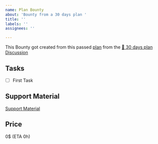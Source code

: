 ```yaml
---
name: Plan Bounty
about: 'Bounty from a 30 days plan '
title: ''
labels: ''
assignees: ''

---
```


This Bounty got created from this passed [plan](link) from the [📜 30 days plan Discussion](https://github.com/mylife-plus/myLife/discussions/1)

## Tasks
- [ ] First Task

## Support Material
[Support Material](link)

## Price
0$ (ETA 0h)

